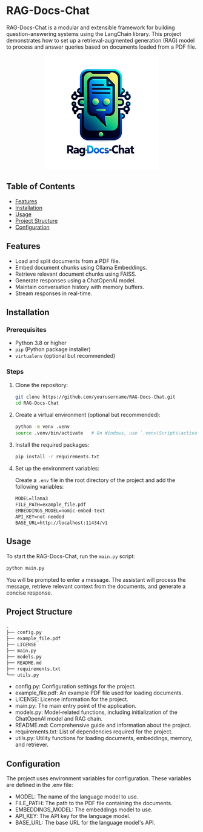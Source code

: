 # RAG-Docs-Chat


RAG-Docs-Chat is a modular and extensible framework for building question-answering systems using the LangChain library. This project demonstrates how to set up a retrieval-augmented generation (RAG) model to process and answer queries based on documents loaded from a PDF file.

<div style="text-align: center;">
    <img src="./assets/Logo.png" alt="RAG-Docs-Chat Logo" style="max-width: 300px;">
</div>

## Table of Contents

- [Features](#features)
- [Installation](#installation)
- [Usage](#usage)
- [Project Structure](#project-structure)
- [Configuration](#configuration)

## Features

- Load and split documents from a PDF file.
- Embed document chunks using Ollama Embeddings.
- Retrieve relevant document chunks using FAISS.
- Generate responses using a ChatOpenAI model.
- Maintain conversation history with memory buffers.
- Stream responses in real-time.

## Installation

### Prerequisites

- Python 3.8 or higher
- `pip` (Python package installer)
- `virtualenv` (optional but recommended)

### Steps

1. Clone the repository:

    ```bash
    git clone https://github.com/yourusername/RAG-Docs-Chat.git
    cd RAG-Docs-Chat
    ```

2. Create a virtual environment (optional but recommended):

    ```bash
    python -m venv .venv
    source .venv/bin/activate   # On Windows, use `.venv\Scripts\activate`
    ```

3. Install the required packages:

    ```bash
    pip install -r requirements.txt
    ```

4. Set up the environment variables:

    Create a `.env` file in the root directory of the project and add the following variables:

    ```env
    MODEL=llama3
    FILE_PATH=example_file.pdf
    EMBEDDINGS_MODEL=nomic-embed-text
    API_KEY=not-needed
    BASE_URL=http://localhost:11434/v1
    ```

## Usage

To start the RAG-Docs-Chat, run the `main.py` script:

```bash
python main.py
```

You will be prompted to enter a message. The assistant will process the message, retrieve relevant context from the documents, and generate a concise response.

## Project Structure
```env
.
├── config.py
├── example_file.pdf
├── LICENSE
├── main.py
├── models.py
├── README.md
├── requirements.txt
└── utils.py
```

- config.py: Configuration settings for the project.
- example_file.pdf: An example PDF file used for loading documents.
- LICENSE: License information for the project.
- main.py: The main entry point of the application.
- models.py: Model-related functions, including initialization of the ChatOpenAI model and RAG chain.
- README.md: Comprehensive guide and information about the project.
- requirements.txt: List of dependencies required for the project.
- utils.py: Utility functions for loading documents, embeddings, memory, and retriever.

## Configuration
The project uses environment variables for configuration. These variables are defined in the .env file:

- MODEL: The name of the language model to use.
- FILE_PATH: The path to the PDF file containing the documents.
- EMBEDDINGS_MODEL: The embeddings model to use.
- API_KEY: The API key for the language model.
- BASE_URL: The base URL for the language model's API.

